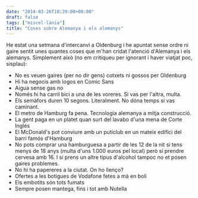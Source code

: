 ```yaml
---
date: "2014-03-26T18:39:00+00:00"
draft: false
tags: ["miscel·lània"]
title: "Coses sobre Alemanya i els alemanys"
---
```

He estat una setmana d'intercanvi a Oldenburg i he apuntat sense ordre ni gaire sentit unes quantes coses que m'han cridat l'atenció d'Alemanya i els alemanys. Simplement això (no em critiqueu per ignorant i haver viatjat poc, sisplau):

- No es veuen gaires (per no dir gens) cotxets ni gossos per Oldenburg
- Hi ha negocis amb logos en Comic Sans
- Aigua sense gas no
- Només hi ha carril bici a una de les voreres. Si vas per l'altra, multa.
- Els semàfors duren 10 segons. Literalment. No dóna temps si vas caminant.
- El metro de Hamburg fa pena. Tecnologia alemanya a mitja construcció. 
- La gent paga en un platet quan surt del lavabo d'una mena de Corte Inglés
- El McDonald's pot conviure amb un puticlub en un mateix edifici del barri famós d'Hamburg
- No pots comprar una hamburguesa a partir de les 12 de la nit si tens menys de 18 anys (multa d'uns 1.000 euros pel local) però sí prendre cervesa amb 16. I si prens un altre tipus d'alcohol tampoc no et posen gaires problemes. 
- No hi ha papereres a la ciutat. On ho llenço?
- Ofertes a les botigues de Vodafone fetes a mà en boli
- Els embotits són tots fumats
- Sempre posen mantega, fins i tot amb Nutella
